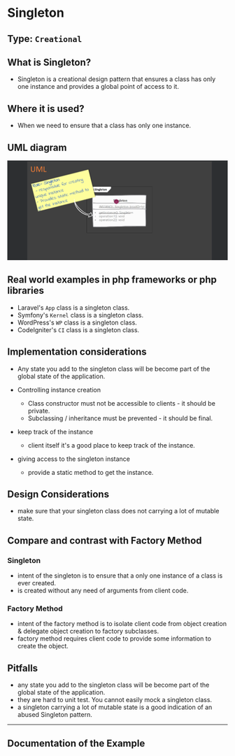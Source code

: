 
# Singleton

## Type: `Creational`

## What is Singleton?

* Singleton is a creational design pattern that ensures a class has only one instance and provides a global point of access to it.

## Where it is used?

* When we need to ensure that a class has only one instance.

## UML diagram 

![Singleton](resources/uml.png)

## Real world examples in php frameworks or php libraries

* Laravel's `App` class is a singleton class.
* Symfony's `Kernel` class is a singleton class.
* WordPress's `WP` class is a singleton class.
* CodeIgniter's `CI` class is a singleton class.


## Implementation considerations

* Any state you add to the singleton class will be become part of the global state of the application.

* Controlling instance creation
  * Class constructor must not be accessible to clients - it should be private.
  * Subclassing / inheritance must be prevented - it should be final.

* keep track of the instance
  * client itself it's a good place to keep track of the instance.

* giving access to the singleton instance
  * provide a static method to get the instance.

## Design Considerations

* make sure that your singleton class does not carrying a lot of mutable state.

## Compare and contrast with Factory Method


### Singleton
* intent of the singleton is to ensure that a only one instance of a class is ever created.
* is created without any need of arguments from client code.

### Factory Method
* intent of the factory method is to isolate client code from object creation & delegate object creation to factory subclasses.
* factory method requires client code to provide some information to create the object.


## Pitfalls

* any state you add to the singleton class will be become part of the global state of the application.
* they are hard to unit test. You cannot easily mock a singleton class.
* a singleton carrying a lot of mutable state is a good indication of an abused Singleton pattern.

---

## Documentation of the Example

